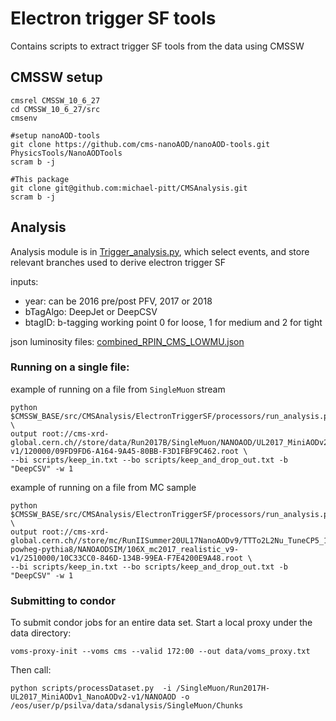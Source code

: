 # Electron trigger SF tools

Contains scripts to extract trigger SF tools from the data using CMSSW

## CMSSW setup
```
cmsrel CMSSW_10_6_27
cd CMSSW_10_6_27/src
cmsenv

#setup nanoAOD-tools
git clone https://github.com/cms-nanoAOD/nanoAOD-tools.git PhysicsTools/NanoAODTools
scram b -j

#This package
git clone git@github.com:michael-pitt/CMSAnalysis.git
scram b -j
```

## Analysis

Analysis module is in [Trigger_analysis.py](https://github.com/michael-pitt/CMSAnalysis/blob/main/ElectronTriggerSF/python/Trigger_analysis.py), which select events, and store relevant branches used to derive electron trigger SF

inputs:
- year: can be 2016 pre/post PFV, 2017 or 2018
- bTagAlgo: DeepJet or DeepCSV
- btagID: b-tagging working point 0 for loose, 1 for medium and 2 for tight

json luminosity files:
[combined_RPIN_CMS_LOWMU.json](https://github.com/michael-pitt/PPSTools/blob/main/LowPU2017H/data/combined_RPIN_CMS_LOWMU.json)

### Running on a single file:

example of running on a file from `SingleMuon` stream
```
python $CMSSW_BASE/src/CMSAnalysis/ElectronTriggerSF/processors/run_analysis.py \
output root://cms-xrd-global.cern.ch//store/data/Run2017B/SingleMuon/NANOAOD/UL2017_MiniAODv2_NanoAODv9-v1/120000/09FD9FD6-A164-9A45-80BB-F3D1FBF9C462.root \
--bi scripts/keep_in.txt --bo scripts/keep_and_drop_out.txt -b "DeepCSV" -w 1

```

example of running on a file from MC sample
```
python $CMSSW_BASE/src/CMSAnalysis/ElectronTriggerSF/processors/run_analysis.py \
output root://cms-xrd-global.cern.ch//store/mc/RunIISummer20UL17NanoAODv9/TTTo2L2Nu_TuneCP5_13TeV-powheg-pythia8/NANOAODSIM/106X_mc2017_realistic_v9-v1/2510000/10C33CC0-846D-134B-99EA-F7E4200E9A48.root \
--bi scripts/keep_in.txt --bo scripts/keep_and_drop_out.txt -b "DeepCSV" -w 1
```

### Submitting to condor

To submit condor jobs for an entire data set.
Start a local proxy under the data directory:

```
voms-proxy-init --voms cms --valid 172:00 --out data/voms_proxy.txt
```

Then call:

```
python scripts/processDataset.py  -i /SingleMuon/Run2017H-UL2017_MiniAODv1_NanoAODv2-v1/NANOAOD -o /eos/user/p/psilva/data/sdanalysis/SingleMuon/Chunks
```

